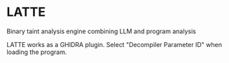 # LATTE
Binary taint analysis engine combining LLM and program analysis

LATTE works as a GHIDRA plugin. Select "Decompiler Parameter ID" when loading the program.
